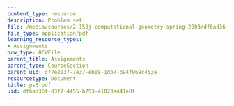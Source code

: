 ```yaml
---
content_type: resource
description: Problem set.
file: /media/courses/2-158j-computational-geometry-spring-2003/df6ad36fd3f74455b75341023a441e8f_ps5.pdf
file_type: application/pdf
learning_resource_types:
- Assignments
ocw_type: OCWFile
parent_title: Assignments
parent_type: CourseSection
parent_uid: d77e2037-7e37-eb09-1db7-b94f069c453e
resourcetype: Document
title: ps5.pdf
uid: df6ad36f-d3f7-4455-b753-41023a441e8f
---
```

